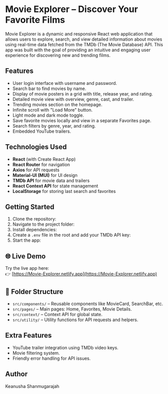 # Movie Explorer – Discover Your Favorite Films

Movie Explorer is a dynamic and responsive React web application that allows users to explore, search, and view detailed information about movies using real-time data fetched from the TMDb (The Movie Database) API. This app was built with the goal of providing an intuitive and engaging user experience for discovering new and trending films.

## Features

- User login interface with username and password.
- Search bar to find movies by name.
- Display of movie posters in a grid with title, release year, and rating.
- Detailed movie view with overview, genre, cast, and trailer.
- Trending movies section on the homepage.
- Infinite scroll with "Load More" button.
- Light mode and dark mode toggle.
- Save favorite movies locally and view in a separate Favorites page.
- Search filters by genre, year, and rating.
- Embedded YouTube trailers.

## Technologies Used

- **React** (with Create React App)
- **React Router** for navigation
- **Axios** for API requests
- **Material-UI (MUI)** for UI design
- **TMDb API** for movie data and trailers
- **React Context API** for state management
- **LocalStorage** for storing last search and favorites

## Getting Started

1. Clone the repository:
2. Navigate to the project folder:
3. Install dependencies:
4. Create a `.env` file in the root and add your TMDb API key:
5. Start the app:


## 🌐 Live Demo

Try the live app here:  
👉 [https://Movie-Explorer.netlify.app](https://Movie-Explorer.netlify.app)

## 📁 Folder Structure

- `src/components/` – Reusable components like MovieCard, SearchBar, etc.
- `src/pages/` – Main pages: Home, Favorites, Movie Details.
- `src/context/` – Context API for global state.
- `src/utility/` – Utility functions for API requests and helpers.

## Extra Features

- YouTube trailer integration using TMDb video keys.
- Movie filtering system.
- Friendly error handling for API issues.

## Author
Keanusha Shanmugarajah



